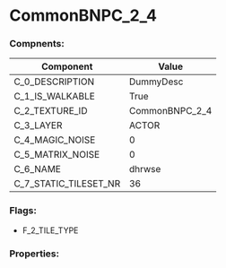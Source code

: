

# CommonBNPC_2_4





### Compnents: 
| Component | Value | 
|  --  |  --  | 
| C_0_DESCRIPTION | DummyDesc | 
| C_1_IS_WALKABLE | True | 
| C_2_TEXTURE_ID | CommonBNPC_2_4 | 
| C_3_LAYER | ACTOR | 
| C_4_MAGIC_NOISE | 0 | 
| C_5_MATRIX_NOISE | 0 | 
| C_6_NAME | dhrwse | 
| C_7_STATIC_TILESET_NR | 36 | 


### Flags: 
* F_2_TILE_TYPE


### Properties: 

